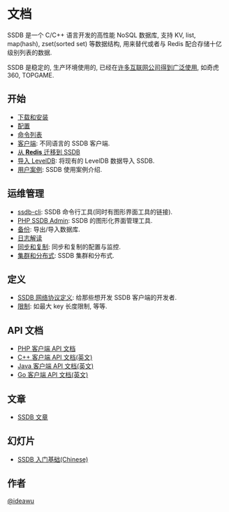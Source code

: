 # 文档

SSDB 是一个 C/C++ 语言开发的高性能 NoSQL 数据库, 支持 KV, list, map(hash), zset(sorted set) 等数据结构, 用来替代或者与 Redis 配合存储十亿级别列表的数据.

SSDB 是稳定的, 生产环境使用的, 已经在[许多互联网公司得到广泛使用](./users.html), 如奇虎 360, TOPGAME.

## 开始

* [下载和安装](./install.html)
* [配置](./config.html)
* [命令列表](./commands/index.html)
* [客户端](./clients.html): 不同语言的 SSDB 客户端.
* [从 __Redis__ 迁移到 SSDB](./redis-to-ssdb.html)
* [导入 LevelDB](./leveldb-import.html): 将现有的 LevelDB 数据导入 SSDB.
* [用户案例](./users.html): SSDB 使用案例介绍.

## 运维管理

* [ssdb-cli](./ssdb-cli.html): SSDB 命令行工具(同时有图形界面工具的链接).
* [PHP SSDB Admin](https://github.com/ssdb/phpssdbadmin): SSDB 的图形化界面管理工具.
* [备份](./backup.html): 导出/导入数据库.
* [日志解读](./logs.html)
* [同步和复制](./replication.html): 同步和复制的配置与监控.
* [集群和分布式](./cluster.html): SSDB 集群和分布式.

## 定义

* [SSDB 网络协议定义](./protocol.html): 给那些想开发 SSDB 客户端的开发者.
* [限制](./limit.html): 如最大 key 长度限制, 等等.

## API 文档

* [PHP 客户端 API 文档](./php/index.html)
* [C++ 客户端 API 文档(英文)](../cpp/index.html)
* [Java 客户端 API 文档(英文)](../java/index.html)
* [Go 客户端 API 文档(英文)](../go/index.html)

## 文章

* <a href="http://www.ideawu.net/blog/category/ssdb" target="_blank">SSDB 文章</a>

## 幻灯片

* <a href="http://ssdb.io/ssdb-get-started.pdf" target="_blank">SSDB 入门基础(Chinese)</a>

## 作者

[@ideawu](http://www.ideawu.net/)
